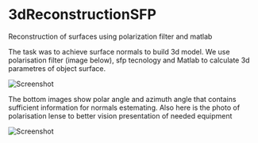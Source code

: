 # 3dReconstructionSFP
Reconstruction of surfaces using polarization filter and matlab

The task was to achieve surface normals to build 3d model. We use polarisation filter (image below), sfp tecnology and Matlab to calculate 3d parametres of object surface.


![Screenshot](Algorithm.png)

The bottom images show polar angle and azimuth angle that contains sufficient information for normals estemating.
Also here is the photo of polarisation lense to better vision presentation of needed equipment

![Screenshot](IMG_3760.jpg)


